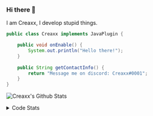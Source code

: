 ### Hi there 👋

I am Creaxx, I develop stupid things. 

```java
public class Creaxx implements JavaPlugin {

    public void onEnable() {
        System.out.println("Hello there!");
    }
    
    public String getContactInfo() {
        return "Message me on discord: Creaxx#0001";
    }
}
```

![Creaxx's Github Stats](https://github-readme-stats.vercel.app/api?username=CreaxxOG&show_icons=true&theme=dark&count_private=true)

<details>
  <summary>Code Stats</summary>

<!--START_SECTION:waka-->
![Code Time](http://img.shields.io/badge/Code%20Time-1%2C083%20hrs%2016%20mins-blue)

![Lines of code](https://img.shields.io/badge/From%20Hello%20World%20I%27ve%20Written-169%20lines%20of%20code-blue)

**🐱 My GitHub Data** 

> 🏆 117 Contributions in the Year 2023
 > 
> 📦 66.2 kB Used in GitHub's Storage 
 > 
> 🚫 Not Opted to Hire
 > 
> 📜 4 Public Repositories 
 > 
> 🔑 2 Private Repositories  
 > 
**I'm an Early 🐤** 

```text
🌞 Morning    53 commits     █░░░░░░░░░░░░░░░░░░░░░░░░   6.07% 
🌆 Daytime    454 commits    █████████████░░░░░░░░░░░░   52.0% 
🌃 Evening    347 commits    ██████████░░░░░░░░░░░░░░░   39.75% 
🌙 Night      19 commits     ░░░░░░░░░░░░░░░░░░░░░░░░░   2.18%

```
📅 **I'm Most Productive on Saturday** 

```text
Monday       78 commits     ██░░░░░░░░░░░░░░░░░░░░░░░   8.93% 
Tuesday      102 commits    ███░░░░░░░░░░░░░░░░░░░░░░   11.68% 
Wednesday    85 commits     ██░░░░░░░░░░░░░░░░░░░░░░░   9.74% 
Thursday     128 commits    ███░░░░░░░░░░░░░░░░░░░░░░   14.66% 
Friday       112 commits    ███░░░░░░░░░░░░░░░░░░░░░░   12.83% 
Saturday     243 commits    ███████░░░░░░░░░░░░░░░░░░   27.84% 
Sunday       125 commits    ███░░░░░░░░░░░░░░░░░░░░░░   14.32%

```


📊 **This Week I Spent My Time On** 

```text
💬 Programming Languages: 
Java                     21 hrs 20 mins      ██████████████████████░░░   90.72% 
Kotlin                   1 hr 33 mins        █░░░░░░░░░░░░░░░░░░░░░░░░   6.59% 
YAML                     16 mins             ░░░░░░░░░░░░░░░░░░░░░░░░░   1.18% 
XML                      11 mins             ░░░░░░░░░░░░░░░░░░░░░░░░░   0.83% 
IDEA_MODULE              2 mins              ░░░░░░░░░░░░░░░░░░░░░░░░░   0.19%

🔥 Editors: 
IntelliJ                 23 hrs 31 mins      █████████████████████████   100.0%

```

**I Mostly Code in Java** 

```text
Java                     13 repos            ████████████████░░░░░░░░░   65.0% 
Kotlin                   6 repos             ███████░░░░░░░░░░░░░░░░░░   30.0% 
EJS                      1 repo              █░░░░░░░░░░░░░░░░░░░░░░░░   5.0%

```



 Last Updated on 09/01/2023 12:39:28 UTC
<!--END_SECTION:waka-->
</details>
